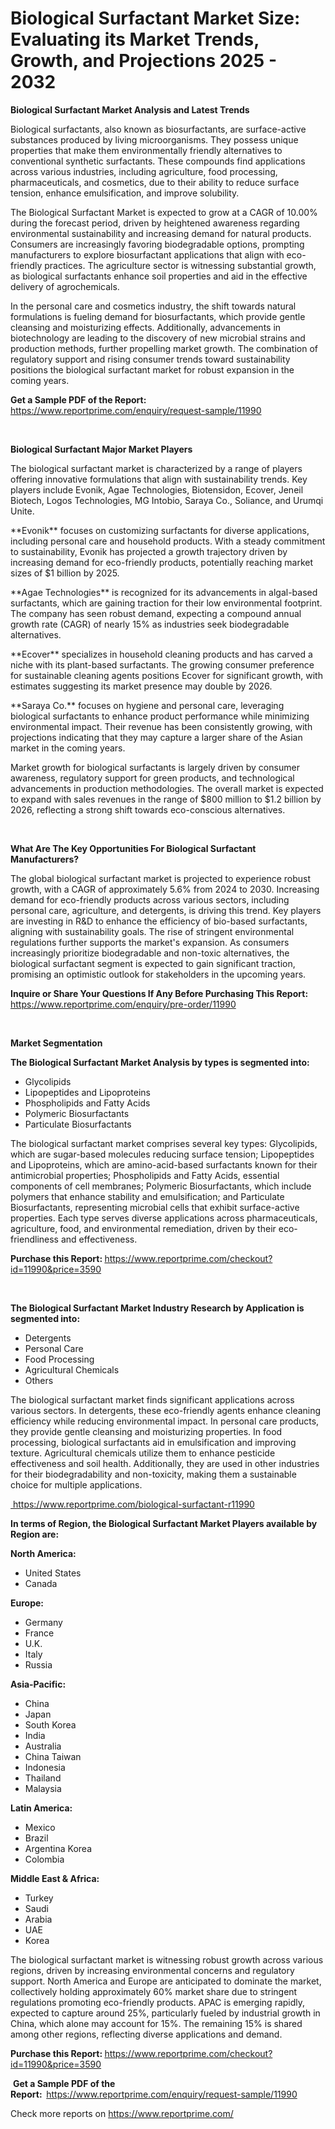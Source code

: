 <p><h1>Biological Surfactant Market Size: Evaluating its Market Trends, Growth, and Projections 2025 - 2032</h1></p><p><strong>Biological Surfactant Market Analysis and Latest Trends</strong></p>
<p><p>Biological surfactants, also known as biosurfactants, are surface-active substances produced by living microorganisms. They possess unique properties that make them environmentally friendly alternatives to conventional synthetic surfactants. These compounds find applications across various industries, including agriculture, food processing, pharmaceuticals, and cosmetics, due to their ability to reduce surface tension, enhance emulsification, and improve solubility.</p><p>The Biological Surfactant Market is expected to grow at a CAGR of 10.00% during the forecast period, driven by heightened awareness regarding environmental sustainability and increasing demand for natural products. Consumers are increasingly favoring biodegradable options, prompting manufacturers to explore biosurfactant applications that align with eco-friendly practices. The agriculture sector is witnessing substantial growth, as biological surfactants enhance soil properties and aid in the effective delivery of agrochemicals. </p><p>In the personal care and cosmetics industry, the shift towards natural formulations is fueling demand for biosurfactants, which provide gentle cleansing and moisturizing effects. Additionally, advancements in biotechnology are leading to the discovery of new microbial strains and production methods, further propelling market growth. The combination of regulatory support and rising consumer trends toward sustainability positions the biological surfactant market for robust expansion in the coming years.</p></p>
<p><strong>Get a Sample PDF of the Report:&nbsp;</strong> <a href="https://www.reportprime.com/enquiry/request-sample/11990?utm_campaign=2665&utm_medium=2&utm_source=Github&utm_content=ia&utm_term=17032025&utm_id=biological-surfactant">https://www.reportprime.com/enquiry/request-sample/11990</a></p>
<p>&nbsp;</p>
<p><strong>Biological Surfactant Major Market Players</strong></p>
<p><p>The biological surfactant market is characterized by a range of players offering innovative formulations that align with sustainability trends. Key players include Evonik, Agae Technologies, Biotensidon, Ecover, Jeneil Biotech, Logos Technologies, MG Intobio, Saraya Co., Soliance, and Urumqi Unite.</p><p>**Evonik** focuses on customizing surfactants for diverse applications, including personal care and household products. With a steady commitment to sustainability, Evonik has projected a growth trajectory driven by increasing demand for eco-friendly products, potentially reaching market sizes of $1 billion by 2025.</p><p>**Agae Technologies** is recognized for its advancements in algal-based surfactants, which are gaining traction for their low environmental footprint. The company has seen robust demand, expecting a compound annual growth rate (CAGR) of nearly 15% as industries seek biodegradable alternatives.</p><p>**Ecover** specializes in household cleaning products and has carved a niche with its plant-based surfactants. The growing consumer preference for sustainable cleaning agents positions Ecover for significant growth, with estimates suggesting its market presence may double by 2026.</p><p>**Saraya Co.** focuses on hygiene and personal care, leveraging biological surfactants to enhance product performance while minimizing environmental impact. Their revenue has been consistently growing, with projections indicating that they may capture a larger share of the Asian market in the coming years.</p><p>Market growth for biological surfactants is largely driven by consumer awareness, regulatory support for green products, and technological advancements in production methodologies. The overall market is expected to expand with sales revenues in the range of $800 million to $1.2 billion by 2026, reflecting a strong shift towards eco-conscious alternatives.</p></p>
<p>&nbsp;</p>
<p><strong>What Are The Key Opportunities For Biological Surfactant Manufacturers?</strong></p>
<p><p>The global biological surfactant market is projected to experience robust growth, with a CAGR of approximately 5.6% from 2024 to 2030. Increasing demand for eco-friendly products across various sectors, including personal care, agriculture, and detergents, is driving this trend. Key players are investing in R&D to enhance the efficiency of bio-based surfactants, aligning with sustainability goals. The rise of stringent environmental regulations further supports the market's expansion. As consumers increasingly prioritize biodegradable and non-toxic alternatives, the biological surfactant segment is expected to gain significant traction, promising an optimistic outlook for stakeholders in the upcoming years.</p></p>
<p><strong>Inquire or Share Your Questions If Any Before Purchasing This Report:</strong> <a href="https://www.reportprime.com/enquiry/pre-order/11990?utm_campaign=2665&utm_medium=2&utm_source=Github&utm_content=ia&utm_term=17032025&utm_id=biological-surfactant">https://www.reportprime.com/enquiry/pre-order/11990</a></p>
<p>&nbsp;</p>
<p><strong>Market Segmentation</strong></p>
<p><strong>The Biological Surfactant Market Analysis by types is segmented into:</strong></p>
<p><ul><li>Glycolipids</li><li>Lipopeptides and Lipoproteins</li><li>Phospholipids and Fatty Acids</li><li>Polymeric Biosurfactants</li><li>Particulate Biosurfactants</li></ul></p>
<p><p>The biological surfactant market comprises several key types: Glycolipids, which are sugar-based molecules reducing surface tension; Lipopeptides and Lipoproteins, which are amino-acid-based surfactants known for their antimicrobial properties; Phospholipids and Fatty Acids, essential components of cell membranes; Polymeric Biosurfactants, which include polymers that enhance stability and emulsification; and Particulate Biosurfactants, representing microbial cells that exhibit surface-active properties. Each type serves diverse applications across pharmaceuticals, agriculture, food, and environmental remediation, driven by their eco-friendliness and effectiveness.</p></p>
<p><strong>Purchase this Report:&nbsp;</strong><a href="https://www.reportprime.com/checkout?id=11990&price=3590&utm_campaign=2665&utm_medium=2&utm_source=Github&utm_content=ia&utm_term=17032025&utm_id=biological-surfactant">https://www.reportprime.com/checkout?id=11990&price=3590</a></p>
<p>&nbsp;</p>
<p><strong>The Biological Surfactant Market Industry Research by Application is segmented into:</strong></p>
<p><ul><li>Detergents</li><li>Personal Care</li><li>Food Processing</li><li>Agricultural Chemicals</li><li>Others</li></ul></p>
<p><p>The biological surfactant market finds significant applications across various sectors. In detergents, these eco-friendly agents enhance cleaning efficiency while reducing environmental impact. In personal care products, they provide gentle cleansing and moisturizing properties. In food processing, biological surfactants aid in emulsification and improving texture. Agricultural chemicals utilize them to enhance pesticide effectiveness and soil health. Additionally, they are used in other industries for their biodegradability and non-toxicity, making them a sustainable choice for multiple applications.</p></p>
<p><a href="https://www.reportprime.com/biological-surfactant-r11990?utm_campaign=2665&utm_medium=2&utm_source=Github&utm_content=ia&utm_term=17032025&utm_id=biological-surfactant">&nbsp;https://www.reportprime.com/biological-surfactant-r11990</a></p>
<p><strong>In terms of Region, the Biological Surfactant Market Players available by Region are:</strong></p>
<p>
    <p> <strong> North America: </strong>
        <ul>
            <li>United States</li>
            <li>Canada</li>
        </ul>
        </p> 
    <p> <strong> Europe: </strong>
        <ul>
            <li>Germany</li>
            <li>France</li>
            <li>U.K.</li>
            <li>Italy</li>
            <li>Russia</li>
        </ul>
        </p> 
    <p> <strong> Asia-Pacific: </strong>
        <ul>
            <li>China</li>
            <li>Japan</li>
            <li>South Korea</li>
            <li>India</li>
            <li>Australia</li>
            <li>China Taiwan</li>
            <li>Indonesia</li>
            <li>Thailand</li>
            <li>Malaysia</li>
        </ul>
        </p> 
    <p> <strong> Latin America: </strong>
        <ul>
            <li>Mexico</li>
            <li>Brazil</li>
            <li>Argentina Korea</li>
            <li>Colombia</li>
        </ul>
        </p> 
    <p> <strong> Middle East & Africa: </strong>
        <ul>
            <li>Turkey</li>
            <li>Saudi</li>
            <li>Arabia</li>
            <li>UAE</li>
            <li>Korea</li>
        </ul>
    </p>
    </p>
<p><p>The biological surfactant market is witnessing robust growth across various regions, driven by increasing environmental concerns and regulatory support. North America and Europe are anticipated to dominate the market, collectively holding approximately 60% market share due to stringent regulations promoting eco-friendly products. APAC is emerging rapidly, expected to capture around 25%, particularly fueled by industrial growth in China, which alone may account for 15%. The remaining 15% is shared among other regions, reflecting diverse applications and demand.</p></p>
<p><strong>Purchase this Report: </strong><a href="https://www.reportprime.com/checkout?id=11990&price=3590&utm_campaign=2665&utm_medium=2&utm_source=Github&utm_content=ia&utm_term=17032025&utm_id=biological-surfactant">https://www.reportprime.com/checkout?id=11990&price=3590</a></p>
<p>&nbsp;<strong>Get a Sample PDF of the Report:&nbsp;&nbsp;</strong><a href="https://www.reportprime.com/enquiry/request-sample/11990?utm_campaign=2665&utm_medium=2&utm_source=Github&utm_content=ia&utm_term=17032025&utm_id=biological-surfactant">https://www.reportprime.com/enquiry/request-sample/11990</a></p>
<p><strong></strong></p>
<p>Check more reports on <a href="https://www.reportprime.com/?utm_campaign=2665&utm_medium=2&utm_source=Github&utm_content=ia&utm_term=17032025&utm_id=biological-surfactant">https://www.reportprime.com/</a></p>